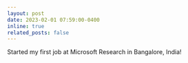 ```yaml
---
layout: post
date: 2023-02-01 07:59:00-0400
inline: true
related_posts: false
---
```


Started my first job at Microsoft Research in Bangalore, India!
